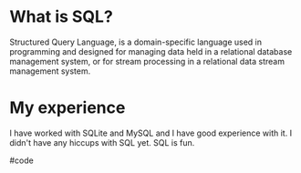 # What is SQL?

Structured Query Language, is a domain-specific language used in programming and designed for managing data held in a relational database management system, or for stream processing in a relational data stream management system.

# My experience

I have worked with SQLite and MySQL and I have good experience with it. I didn't have any hiccups with SQL yet. SQL is fun.

#code